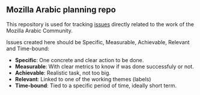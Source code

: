## Mozilla Arabic planning repo

This repository is used for tracking [issues](https://github.com/ArabicMozilla/Planning/issues) directly related to the work of the Mozilla Arabic Community.

Issues created here should be Specific, Measurable, Achievable, Relevant and Time-bound:

* **Specific**: One concrete and clear action to be done.
* **Measurable**: With clear metrics to know if was done successfuly or not.
* **Achievable**: Realistic task, not too big.
* **Relevant**: Linked to one of the working themes (labels)
* **Time-bound**: Tied to a specific period of time, ideally short term.

